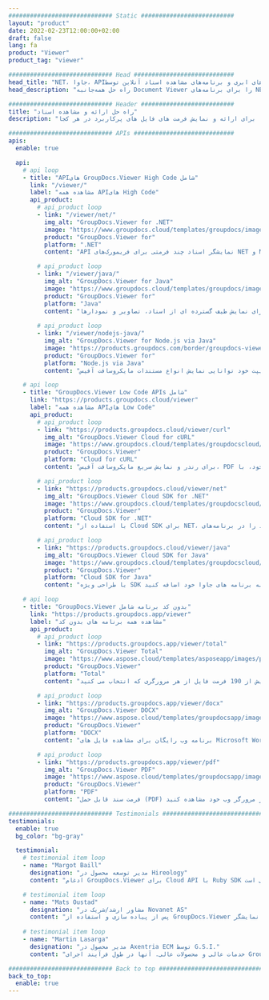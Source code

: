 ```yaml
---
############################# Static ##########################
layout: "product"
date: 2022-02-23T12:00:00+02:00
draft: false
lang: fa
product: "Viewer"
product_tag: "viewer"

############################# Head ############################
head_title: "NET، جاوا، APIهای ابری و برنامه‌های مشاهده اسناد آنلاین توسط GroupDocs"
head_description: "راه حل همه‌جانبه Document Viewer را برای برنامه‌های NET، Java و Cloud دریافت کنید. با استفاده از قابلیت کشیدن و رها کردن ساده، فرمت های رایج اسناد را به صورت آنلاین مشاهده کنید."

############################# Header ##########################
title: "راه حل ارائه و مشاهده اسناد"
description: "راه حل نمایش اسناد منعطف برای برنامه نویسان و حرفه ای ها برای ارائه و نمایش فرمت های فایل های پرکاربرد در هر کجا."

############################# APIs ############################
apis:
  enable: true

  api:
    # api loop
    - title: "APIهای GroupDocs.Viewer High Code شامل"
      link: "/viewer/"
      label: "مشاهده همه APIهای High Code"
      api_product:
        # api_product loop
        - link: "/viewer/net/"
          img_alt: "GroupDocs.Viewer for .NET"
          image: "https://www.groupdocs.cloud/templates/groupdocs/images/product-logos/groupdocs-viewer-net.png"
          product: "GroupDocs.Viewer for"
          platform: ".NET"
          content: "API نمایشگر اسناد چند فرمتی برای فریمورک‌های NET و Mono برای ارائه بیش از 190 فرمت فایل محبوب از درون برنامه‌های شما."

        # api_product loop
        - link: "/viewer/java/"
          img_alt: "GroupDocs.Viewer for Java"
          image: "https://www.groupdocs.cloud/templates/groupdocs/images/product-logos/groupdocs-viewer-java.png"
          product: "GroupDocs.Viewer for"
          platform: "Java"
          content: "توانمندسازی برنامه های جاوا با قابلیت مشاهده و رندر اسناد برای نمایش طیف گسترده ای از اسناد، تصاویر و نمودارها."
        
        # api_product loop
        - link: "/viewer/nodejs-java/"
          img_alt: "GroupDocs.Viewer for Node.js via Java"
          image: "https://products.groupdocs.com/border/groupdocs-viewer-nodejs-java.svg"
          product: "GroupDocs.Viewer for"
          platform: "Node.js via Java"
          content: "به برنامه‌های جاوااسکریپت خود توانایی نمایش انواع مستندات مایکروسافت آفیس، PDF و تصاویر را برای تجربه کاربری جذاب بدهید."

    # api loop
    - title: "GroupDocs.Viewer Low Code APIs شامل"
      link: "https://products.groupdocs.cloud/viewer"
      label: "مشاهده همه APIهای Low Code"
      api_product:
        # api_product loop
        - link: "https://products.groupdocs.cloud/viewer/curl"
          img_alt: "GroupDocs.Viewer Cloud for cURL"
          image: "https://www.groupdocs.cloud/templates/groupdocscloud/images/sdk/272x272/groupdocs_viewer-for-curl.png"
          product: "GroupDocs.Viewer"
          platform: "Cloud for cURL"
          content: "برای رندر و نمایش سریع مایکروسافت آفیس، PDF و سایر فرمت‌های فایل رایج در برنامه‌های خود، با cURL RESTful document viewer API کار کنید."

        # api_product loop
        - link: "https://products.groupdocs.cloud/viewer/net"
          img_alt: "GroupDocs.Viewer Cloud SDK for .NET"
          image: "https://www.groupdocs.cloud/templates/groupdocscloud/images/sdk/272x272/groupdocs_viewer-for-net.png"
          product: "GroupDocs.Viewer"
          platform: "Cloud SDK for .NET"
          content: "با استفاده از Cloud SDK برای NET، قابلیت‌های مشاهده فرمت‌های سند قدرتمند را در برنامه‌های NET اضافه کنید. اسناد را در HTML، PDF یا به صورت تصویر مشاهده کنید."

        # api_product loop
        - link: "https://products.groupdocs.cloud/viewer/java"
          img_alt: "GroupDocs.Viewer Cloud SDK for Java"
          image: "https://www.groupdocs.cloud/templates/groupdocscloud/images/sdk/272x272/groupdocs_viewer-for-java.png"
          product: "GroupDocs.Viewer"
          platform: "Cloud SDK for Java"
          content: "با طراحی ویژه SDK نمایشگر اسناد برای جاوا، ویژگی های رندر اسناد با وفاداری بالا را به برنامه های جاوا خود اضافه کنید."

    # api loop
    - title: "GroupDocs.Viewer بدون کد برنامه شامل" 
      link: "https://products.groupdocs.app/viewer"
      label: "مشاهده همه برنامه های بدون کد"
      api_product:
        # api_product loop
        - link: "https://products.groupdocs.app/viewer/total"
          img_alt: "GroupDocs.Viewer Total"
          image: "https://www.aspose.cloud/templates/asposeapp/images/products/logo/aspose_viewer-app.png"
          product: "GroupDocs.Viewer"
          platform: "Total"
          content: "برنامه آنلاین رایگان برای مشاهده بیش از 190 فرمت فایل از هر مرورگری که انتخاب می کنید."

        # api_product loop
        - link: "https://products.groupdocs.app/viewer/docx"
          img_alt: "GroupDocs.Viewer DOCX"
          image: "https://www.aspose.cloud/templates/groupdocsapp/images/products/logo/groupdocs_words-app.png"
          product: "GroupDocs.Viewer"
          platform: "DOCX"
          content: "برنامه وب رایگان برای مشاهده فایل های Microsoft Word به صورت آنلاین از هر دستگاهی."

        # api_product loop
        - link: "https://products.groupdocs.app/viewer/pdf"
          img_alt: "GroupDocs.Viewer PDF"
          image: "https://www.aspose.cloud/templates/groupdocsapp/images/products/logo/groupdocs_pdf-app.png"
          product: "GroupDocs.Viewer"
          platform: "PDF"
          content: "فرمت سند قابل حمل (PDF) را مستقیماً از مرورگر وب خود مشاهده کنید."

############################# Testimonials ###############################
testimonials:
  enable: true
  bg_color: "bg-gray"

  testimonial:
    # testimonial item loop
    - name: "Margot Baill"
      designation: "مدیر توسعه محصول در Hireology"
      content: "ادغام GroupDocs.Viewer برای Cloud API با Ruby SDK خارق العاده آنها ساده بود. شرکت های زیادی وجود ندارند که مایل به همکاری با ما در مورد آنچه ما می خواهیم باشند. این یک مشارکت عالی است."

    # testimonial item loop
    - name: "Mats Oustad"
      designation: "مشاور ارشد/شریک در Novanet AS"
      content: "پس از پیاده سازی و استفاده از GroupDocs.Viewer برای دات نت در پروژه، به نظر می رسد که بسیار خوب کار می کند. من با مدارک زیادی تست کردم و تا الان خیلی خوبه. همه چیزهایی که به آن پرتاب کرده‌ام به خوبی رندر می‌شوند و به همان خوبی که در یک نمایشگر PDF یا MS Word ظاهر می‌شوند، خوب به نظر می‌رسند."
              
    # testimonial item loop
    - name: "Martin Lasarga"
      designation: "مدیر محصول در Axentria ECM توسط G.S.I."
      content: "خدمات عالی و محصولات عالی. آنها در طول فرآیند اجرای GroupDocs.Viewer برای دات نت بسیار مفید و پاسخگو بودند، نمی توان آنها را به اندازه کافی توصیه کرد."

############################# Back to top ###############################
back_to_top:
  enable: true
---
```

